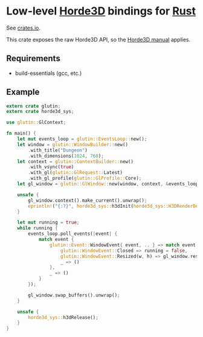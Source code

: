 # Low-level [Horde3D](http://www.horde3d.org/) bindings for [Rust](https://www.rust-lang.org/)

See [crates.io](https://crates.io/crates/horde3d-sys).

This crate exposes the raw Horde3D API, so the [Horde3D manual](http://www.horde3d.org/docs/manual.html) applies.

## Requirements

* build-essentials (gcc, etc.)

## Example

```rust
extern crate glutin;
extern crate horde3d_sys;

use glutin::GlContext;

fn main() {
    let mut events_loop = glutin::EventsLoop::new();
    let window = glutin::WindowBuilder::new()
        .with_title("Dungeon")
        .with_dimensions(1024, 768);
    let context = glutin::ContextBuilder::new()
        .with_vsync(true)
        .with_gl(glutin::GlRequest::Latest)
        .with_gl_profile(glutin::GlProfile::Core);
    let gl_window = glutin::GlWindow::new(window, context, &events_loop).unwrap();

    unsafe {
        gl_window.context().make_current().unwrap();
        eprintln!("{:?}", horde3d_sys::h3dInit(horde3d_sys::H3DRenderDevice::OpenGL4));
    }

    let mut running = true;
    while running {
        events_loop.poll_events(|event| {
            match event {
                glutin::Event::WindowEvent{ event, .. } => match event {
                    glutin::WindowEvent::Closed => running = false,
                    glutin::WindowEvent::Resized(w, h) => gl_window.resize(w, h),
                    _ => ()
                },
                _ => ()
            }
        });

        gl_window.swap_buffers().unwrap();
    }

    unsafe {
        horde3d_sys::h3dRelease();
    }
}
```
